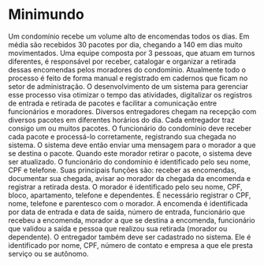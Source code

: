 # Minimundo



<p allign="left">
Um condomínio recebe um volume alto de encomendas todos os dias. Em média são recebidos 30 pacotes por dia, chegando a 140 em dias muito movimentados. Uma equipe composta por 3 pessoas, que atuam em turnos diferentes, é responsável por receber, catalogar e organizar a retirada dessas encomendas pelos moradores do condomínio. Atualmente todo o processo é feito de forma manual e registrado em cadernos que ficam no setor de administração. O desenvolvimento de um sistema para gerenciar esse processo visa otimizar o tempo das atividades, digitalizar os registros de entrada e retirada de pacotes e facilitar a comunicação entre funcionários e moradores.
Diversos entregadores chegam na recepção com diversos pacotes em diferentes horários do dia. Cada entregador traz consigo um ou muitos pacotes. O funcionário do condomínio deve receber cada pacote e processá-lo corretamente, registrando sua chegada no sistema. O sistema deve então enviar uma mensagem para o morador a que se destina o pacote. Quando este morador retirar o pacote, o sistema deve ser atualizado.
O funcionário do condomínio é identificado pelo seu nome, CPF e telefone. Suas principais funções são: receber as encomendas, documentar sua chegada, avisar ao morador da chegada da encomenda e registrar a retirada desta.
O morador é identificado pelo seu nome, CPF, bloco, apartamento, telefone e dependentes. É necessário registrar o CPF, nome, telefone e parentesco com o morador.
A encomenda é identificada por data de entrada e data de saída, número de entrada, funcionário que recebeu a encomenda, morador a que se destina a encomenda, funcionário que validou a saída e pessoa que realizou sua retirada (morador ou dependente).
O entregador também deve ser cadastrado no sistema. Ele é identificado por nome, CPF, número de contato e empresa a que ele presta serviço ou se autônomo.
    </p>

    